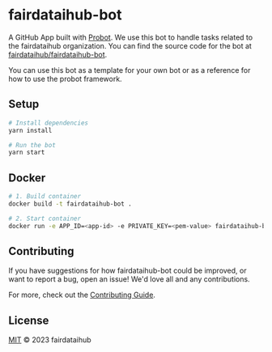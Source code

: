 # fairdataihub-bot

A GitHub App built with [Probot](https://github.com/probot/probot). We use this bot to handle tasks related to the fairdataihub organization. You can find the source code for the bot at [fairdataihub/fairdataihub-bot](https://github.com/fairdataihub/fairdataihub-bot).

You can use this bot as a template for your own bot or as a reference for how to use the probot framework.

## Setup

```sh
# Install dependencies
yarn install

# Run the bot
yarn start
```

## Docker

```sh
# 1. Build container
docker build -t fairdataihub-bot .

# 2. Start container
docker run -e APP_ID=<app-id> -e PRIVATE_KEY=<pem-value> fairdataihub-bot
```

## Contributing

If you have suggestions for how fairdataihub-bot could be improved, or want to report a bug, open an issue! We'd love all and any contributions.

For more, check out the [Contributing Guide](CONTRIBUTING.md).

## License

[MIT](LICENSE) © 2023 fairdataihub
